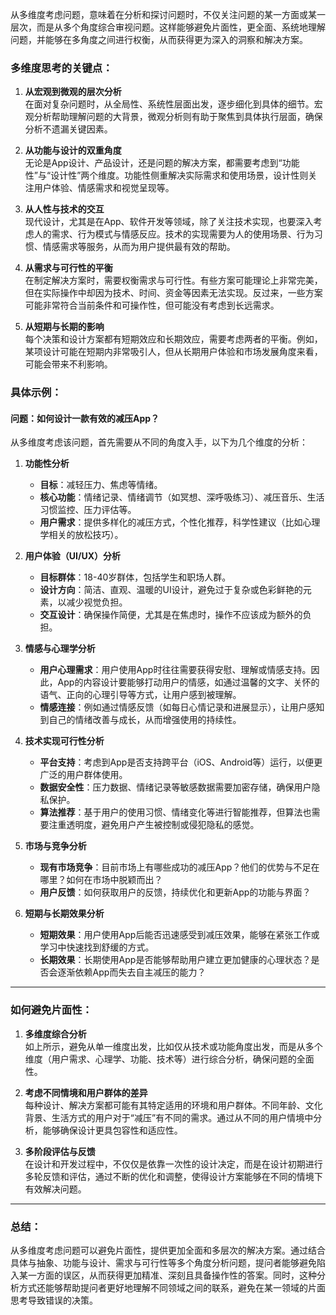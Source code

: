 从多维度考虑问题，意味着在分析和探讨问题时，不仅关注问题的某一方面或某一层次，而是从多个角度综合审视问题。这样能够避免片面性，更全面、系统地理解问题，并能够在多角度之间进行权衡，从而获得更为深入的洞察和解决方案。

### **多维度思考的关键点：**

1. **从宏观到微观的层次分析**  
   在面对复杂问题时，从全局性、系统性层面出发，逐步细化到具体的细节。宏观分析帮助理解问题的大背景，微观分析则有助于聚焦到具体执行层面，确保分析不遗漏关键因素。

2. **从功能与设计的双重角度**  
   无论是App设计、产品设计，还是问题的解决方案，都需要考虑到“功能性”与“设计性”两个维度。功能性侧重解决实际需求和使用场景，设计性则关注用户体验、情感需求和视觉呈现等。

3. **从人性与技术的交互**  
   现代设计，尤其是在App、软件开发等领域，除了关注技术实现，也要深入考虑人的需求、行为模式与情感反应。技术的实现需要为人的使用场景、行为习惯、情感需求等服务，从而为用户提供最有效的帮助。

4. **从需求与可行性的平衡**  
   在制定解决方案时，需要权衡需求与可行性。有些方案可能理论上非常完美，但在实际操作中却因为技术、时间、资金等因素无法实现。反过来，一些方案可能非常符合当前条件和可操作性，但可能没有考虑到长远需求。

5. **从短期与长期的影响**  
   每个决策和设计方案都有短期效应和长期效应，需要考虑两者的平衡。例如，某项设计可能在短期内非常吸引人，但从长期用户体验和市场发展角度来看，可能会带来不利影响。

### **具体示例：**

#### **问题：如何设计一款有效的减压App？**

从多维度考虑该问题，首先需要从不同的角度入手，以下为几个维度的分析：

1. **功能性分析**  
   - **目标**：减轻压力、焦虑等情绪。
   - **核心功能**：情绪记录、情绪调节（如冥想、深呼吸练习）、减压音乐、生活习惯监控、压力评估等。
   - **用户需求**：提供多样化的减压方式，个性化推荐，科学性建议（比如心理学相关的放松技巧）。
   
2. **用户体验（UI/UX）分析**  
   - **目标群体**：18-40岁群体，包括学生和职场人群。
   - **设计方向**：简洁、直观、温暖的UI设计，避免过于复杂或色彩鲜艳的元素，以减少视觉负担。
   - **交互设计**：确保操作简便，尤其是在焦虑时，操作不应该成为额外的负担。

3. **情感与心理学分析**  
   - **用户心理需求**：用户使用App时往往需要获得安慰、理解或情感支持。因此，App的内容设计要能够打动用户的情感，如通过温馨的文字、关怀的语气、正向的心理引导等方式，让用户感到被理解。
   - **情感连接**：例如通过情感反馈（如每日心情记录和进展显示），让用户感知到自己的情绪改善与成长，从而增强使用的持续性。

4. **技术实现可行性分析**  
   - **平台支持**：考虑到App是否支持跨平台（iOS、Android等）运行，以便更广泛的用户群体使用。
   - **数据安全性**：压力数据、情绪记录等敏感数据需要加密存储，确保用户隐私保护。
   - **算法推荐**：基于用户的使用习惯、情绪变化等进行智能推荐，但算法也需要注重透明度，避免用户产生被控制或侵犯隐私的感觉。

5. **市场与竞争分析**  
   - **现有市场竞争**：目前市场上有哪些成功的减压App？他们的优势与不足在哪里？如何在市场中脱颖而出？
   - **用户反馈**：如何获取用户的反馈，持续优化和更新App的功能与界面？
   
6. **短期与长期效果分析**  
   - **短期效果**：用户使用App后能否迅速感受到减压效果，能够在紧张工作或学习中快速找到舒缓的方式。
   - **长期效果**：长期使用App是否能够帮助用户建立更加健康的心理状态？是否会逐渐依赖App而失去自主减压的能力？

---

### **如何避免片面性：**

1. **多维度综合分析**  
   如上所示，避免从单一维度出发，比如仅从技术或功能角度出发，而是从多个维度（用户需求、心理学、功能、技术等）进行综合分析，确保问题的全面性。

2. **考虑不同情境和用户群体的差异**  
   每种设计、解决方案都可能有其特定适用的环境和用户群体。不同年龄、文化背景、生活方式的用户对于“减压”有不同的需求。通过从不同的用户情境中分析，能够确保设计更具包容性和适应性。

3. **多阶段评估与反馈**  
   在设计和开发过程中，不仅仅是依靠一次性的设计决定，而是在设计初期进行多轮反馈和评估，通过不断的优化和调整，使得设计方案能够在不同的情境下有效解决问题。

---

### **总结：**

从多维度考虑问题可以避免片面性，提供更加全面和多层次的解决方案。通过结合具体与抽象、功能与设计、需求与可行性等多个角度分析问题，提问者能够避免陷入某一方面的误区，从而获得更加精准、深刻且具备操作性的答案。同时，这种分析方式还能够帮助提问者更好地理解不同领域之间的联系，避免在某一领域的片面思考导致错误的决策。
